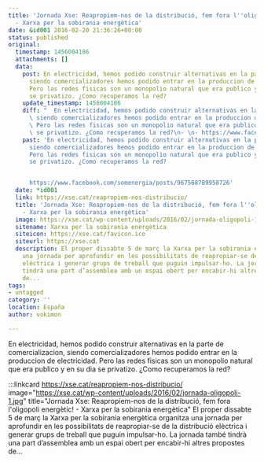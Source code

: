 ```yaml
---
title: 'Jornada Xse: Reapropiem-nos de la distribució, fem fora l''oligopoli energètic!
  - Xarxa per la sobirania energètica'
date: &id001 2016-02-20 21:36:26+00:00
status: published
original:
  timestamp: 1456004186
  attachments: []
  data:
    post: En electricidad, hemos podido construir alternativas en la parte de comercializacion,
      siendo comercializadores hemos podido entrar en la produccion de electricidad.
      Pero las redes fisicas son un monopolio natural que era publico y en su dia
      se privatizo. ¿Como recuperamos la red?
    update_timestamp: 1456004186
    diff: "  En electricidad, hemos podido construir alternativas en la parte de comercializacion,\
      \ siendo comercializadores hemos podido entrar en la produccion de electricidad.\
      \ Pero las redes fisicas son un monopolio natural que era publico y en su dia\
      \ se privatizo. ¿Como recuperamos la red?\n- \n- https://www.facebook.com/somenergia/posts/967568789958726"
    past: 'En electricidad, hemos podido construir alternativas en la parte de comercializacion,
      siendo comercializadores hemos podido entrar en la produccion de electricidad.
      Pero las redes fisicas son un monopolio natural que era publico y en su dia
      se privatizo. ¿Como recuperamos la red?


      https://www.facebook.com/somenergia/posts/967568789958726'
  date: *id001
  link: https://xse.cat/reapropiem-nos-distribucio/
  title: 'Jornada Xse: Reapropiem-nos de la distribució, fem fora l''oligopoli energètic!
    - Xarxa per la sobirania energètica'
  image: https://xse.cat/wp-content/uploads/2016/02/jornada-oligopoli-1.jpg
  sitename: Xarxa per la sobirania energètica
  siteicon: https://xse.cat/favicon.ico
  siteurl: https://xse.cat
  description: El proper dissabte 5 de març la Xarxa per la sobirania energètica organitza
    una jornada per aprofundir en les possibilitats de reapropiar-se de la distribució
    elèctrica i generar grups de treball que puguin impulsar-ho. La jornada també
    tindrà una part d’assemblea amb un espai obert per encabir-hi altres propostes
    de...
tags:
- untagged
category: ''
location: España
author: vokimon

---
```

En electricidad, hemos podido construir alternativas en la parte de comercializacion, siendo comercializadores hemos podido entrar en la produccion de electricidad. Pero las redes fisicas son un monopolio natural que era publico y en su dia se privatizo. ¿Como recuperamos la red?

:::linkcard https://xse.cat/reapropiem-nos-distribucio/ image="https://xse.cat/wp-content/uploads/2016/02/jornada-oligopoli-1.jpg" title="Jornada Xse: Reapropiem-nos de la distribució, fem fora l'oligopoli energètic! - Xarxa per la sobirania energètica"
    El proper dissabte 5 de març la Xarxa per la sobirania energètica organitza una jornada per aprofundir en les possibilitats de reapropiar-se de la distribució elèctrica i generar grups de treball que puguin impulsar-ho. La jornada també tindrà una part d’assemblea amb un espai obert per encabir-hi altres propostes de...

